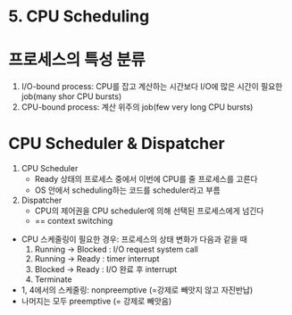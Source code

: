 # 5. CPU Scheduling
# 프로세스의 특성 분류
1. I/O-bound process: CPU를 잡고 계산하는 시간보다 I/O에 많은 시간이 필요한 job(many shor CPU bursts)
2. CPU-bound process: 계산 위주의 job(few very long CPU bursts)

# CPU Scheduler & Dispatcher
1. CPU Scheduler
   - Ready 상태의 프로세스 중에서 이번에 CPU를 줄 프로세스를 고른다
   - OS 안에서 scheduling하는 코드를 scheduler라고 부름
2. Dispatcher
   - CPU의 제어권을 CPU scheduler에 의해 선택된 프로세스에게 넘긴다
   - == context switching
- CPU 스케줄링이 필요한 경우: 프로세스의 상태 변화가 다음과 같을 때
   1. Running &rarr; Blocked : I/O request system call
   2. Running &rarr; Ready : timer interrupt
   3. Blocked &rarr; Ready : I/O 완료 후 interrupt
   4. Terminate
- 1, 4에서의 스케줄링: nonpreemptive (=강제로 빼앗지 않고 자진반납)
- 나머지는 모두 preemptive (= 강제로 빼앗음)